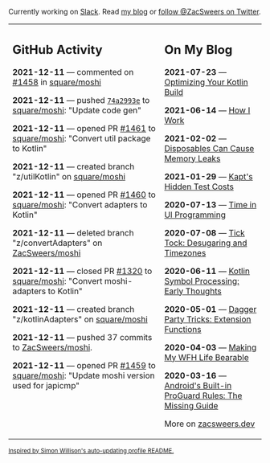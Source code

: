 Currently working on [Slack](https://slack.com/). Read [my blog](https://zacsweers.dev/) or [follow @ZacSweers on Twitter](https://twitter.com/ZacSweers).

<table><tr><td valign="top" width="60%">

## GitHub Activity
<!-- githubActivity starts -->
**2021-12-11** — commented on [#1458](https://github.com/square/moshi/issues/1458#issuecomment-991809735) in [square/moshi](https://api.github.com/repos/square/moshi)

**2021-12-11** — pushed [`74a2993e`](https://github.com/square/moshi/commit/74a2993ecafa6bad63a0697d3efcd5c1529c6da5) to [square/moshi](https://api.github.com/repos/square/moshi): "Update code gen"

**2021-12-11** — opened PR [#1461](https://api.github.com/repos/square/moshi/pulls/1461) to [square/moshi](https://api.github.com/repos/square/moshi): "Convert util package to Kotlin"

**2021-12-11** — created branch "z/utilKotlin" on [square/moshi](https://api.github.com/repos/square/moshi)

**2021-12-11** — opened PR [#1460](https://api.github.com/repos/square/moshi/pulls/1460) to [square/moshi](https://api.github.com/repos/square/moshi): "Convert adapters to Kotlin"

**2021-12-11** — deleted branch "z/convertAdapters" on [ZacSweers/moshi](https://api.github.com/repos/ZacSweers/moshi)

**2021-12-11** — closed PR [#1320](https://api.github.com/repos/square/moshi/pulls/1320) to [square/moshi](https://api.github.com/repos/square/moshi): "Convert moshi-adapters to Kotlin"

**2021-12-11** — created branch "z/kotlinAdapters" on [square/moshi](https://api.github.com/repos/square/moshi)

**2021-12-11** — pushed 37 commits to [ZacSweers/moshi](https://api.github.com/repos/ZacSweers/moshi).

**2021-12-11** — opened PR [#1459](https://api.github.com/repos/square/moshi/pulls/1459) to [square/moshi](https://api.github.com/repos/square/moshi): "Update moshi version used for japicmp"
<!-- githubActivity ends -->
</td><td valign="top" width="40%">

## On My Blog
<!-- blog starts -->
**2021-07-23** — [Optimizing Your Kotlin Build](https://www.zacsweers.dev/optimizing-your-kotlin-build/)

**2021-06-14** — [How I Work](https://www.zacsweers.dev/how-i-work/)

**2021-02-02** — [Disposables Can Cause Memory Leaks](https://www.zacsweers.dev/disposables-can-cause-memory-leaks/)

**2021-01-29** — [Kapt's Hidden Test Costs](https://www.zacsweers.dev/kapts-hidden-test-costs/)

**2020-07-13** — [Time in UI Programming](https://www.zacsweers.dev/time-in-ui/)

**2020-07-08** — [Tick Tock: Desugaring and Timezones](https://www.zacsweers.dev/ticktock-desugaring-timezones/)

**2020-06-11** — [Kotlin Symbol Processing: Early Thoughts](https://www.zacsweers.dev/kotlin-symbol-processor-early-thoughts/)

**2020-05-01** — [Dagger Party Tricks: Extension Functions](https://www.zacsweers.dev/dagger-party-tricks-extension-functions/)

**2020-04-03** — [Making My WFH Life Bearable](https://www.zacsweers.dev/making-wfh-life-bearable/)

**2020-03-16** — [Android's Built-in ProGuard Rules: The Missing Guide](https://www.zacsweers.dev/android-proguard-rules/)
<!-- blog ends -->
More on [zacsweers.dev](https://zacsweers.dev/)
</td></tr></table>

<sub><a href="https://simonwillison.net/2020/Jul/10/self-updating-profile-readme/">Inspired by Simon Willison's auto-updating profile README.</a></sub>